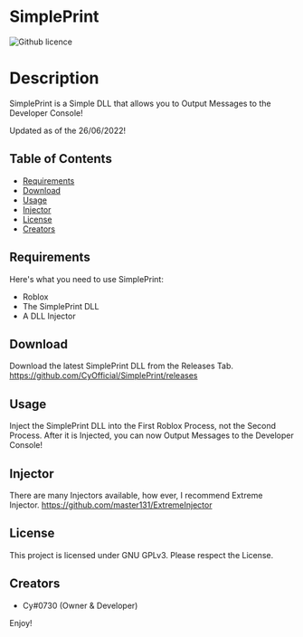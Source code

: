 # SimplePrint
  ![Github licence](https://img.shields.io/badge/license-GPLv3-green?style=flat-square)
  
# Description
SimplePrint is a Simple DLL that allows you to Output Messages to the Developer Console!

Updated as of the 26/06/2022!

## Table of Contents
  * [Requirements](#requirements)
  * [Download](#download)
  * [Usage](#usage)
  * [Injector](#injector)
  * [License](#license)
  * [Creators](#creators)
    
## Requirements
Here's what you need to use SimplePrint:
* Roblox
* The SimplePrint DLL
* A DLL Injector

## Download
Download the latest SimplePrint DLL from the Releases Tab. https://github.com/CyOfficial/SimplePrint/releases

## Usage
Inject the SimplePrint DLL into the First Roblox Process, not the Second Process. After it is Injected, you can now Output Messages to the Developer Console!

## Injector
There are many Injectors available, how ever, I recommend Extreme Injector. https://github.com/master131/ExtremeInjector

## License 
This project is licensed under GNU GPLv3. Please respect the License.

## Creators
* Cy#0730 (Owner & Developer)

Enjoy!
